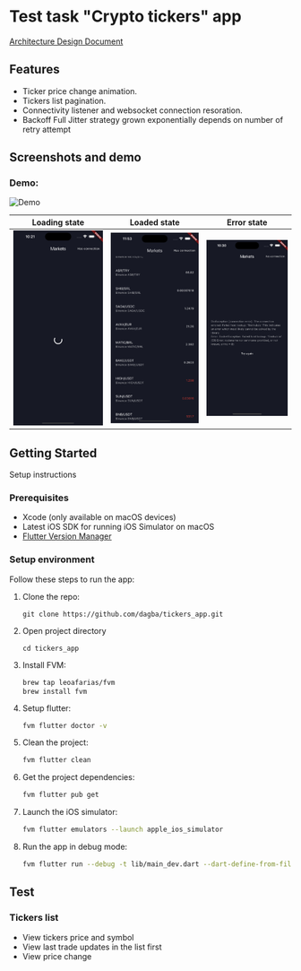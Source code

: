
# Test task "Crypto tickers" app

[Architecture Design Document](/architecture_design_document.md)

## Features

- Ticker price change animation.
- Tickers list pagination.
- Connectivity listener and websocket connection resoration.
- Backoff Full Jitter strategy grown exponentially depends on number of retry attempt

## Screenshots and demo

### Demo:

![Demo](/assets/screenshots/demo.gif)


| Loading state                                         | Loaded state                                           | Error state                                     |
| ----------------------------------------------------- | ------------------------------------------------------ | ----------------------------------------------- |
| ![Stock List](/assets/screenshots/loading_screen.png) | ![Stock Detail](/assets/screenshots/loaded_screen.png) | ![Wallet](/assets/screenshots/error_screen.png) |

## Getting Started

Setup instructions

### Prerequisites

- Xcode (only available on macOS devices)
- Latest iOS SDK for running iOS Simulator on macOS
- [Flutter Version Manager](https://fvm.app/documentation/getting-started)

### Setup environment

Follow these steps to run the app:

1. Clone the repo:
   ```
   git clone https://github.com/dagba/tickers_app.git
   ```

2. Open project directory
    ```
    cd tickers_app
    ```
3. Install FVM:

    ```
    brew tap leoafarias/fvm
    brew install fvm
    ```

4. Setup flutter:

    ```bash
    fvm flutter doctor -v
    ```

5. Clean the project:

    ```bash
    fvm flutter clean
    ```

6. Get the project dependencies:

    ```bash
    fvm flutter pub get
    ```

7. Launch the iOS simulator:

    ```bash
    fvm flutter emulators --launch apple_ios_simulator
    ```

8. Run the app in debug mode:

    ```bash
    fvm flutter run --debug -t lib/main_dev.dart --dart-define-from-file=assets/configs/config_dev.json
    ```

## Test

### Tickers list

- View tickers price and symbol
- View last trade updates in the list first
- View price change
